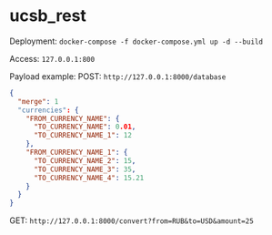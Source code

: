 # ucsb_rest

Deployment: `docker-compose -f docker-compose.yml up -d --build`

Access: `127.0.0.1:800`

Payload example:
POST:
`http://127.0.0.1:8000/database`
```json
{
  "merge": 1
  "currencies": {
    "FROM_CURRENCY_NAME": {
      "TO_CURRENCY_NAME": 0.01,
      "TO_CURRENCY_NAME_1": 12
    },
    "FROM_CURRENCY_NAME_1": {
      "TO_CURRENCY_NAME_2": 15,
      "TO_CURRENCY_NAME_3": 35,
      "TO_CURRENCY_NAME_4": 15.21
    }
  }
}
````

GET:
`http://127.0.0.1:8000/convert?from=RUB&to=USD&amount=25`
